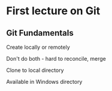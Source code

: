 # First lecture on Git

## Git Fundamentals


Create locally or remotely

Don't do both - hard to reconcile, merge

Clone to local directory

Available in Windows directory
